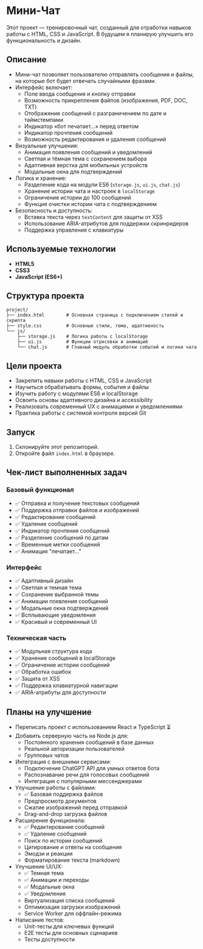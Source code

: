 # Мини-Чат

Этот проект — тренировочный чат, созданный для отработки навыков работы с HTML, CSS и JavaScript. В будущем я планирую улучшить его функциональность и дизайн.

## Описание

- Мини-чат позволяет пользователю отправлять сообщения и файлы, на которые бот будет отвечать случайными фразами.
- Интерфейс включает:
  - Поле ввода сообщения и кнопку отправки
  - Возможность прикрепления файлов (изображения, PDF, DOC, TXT)
  - Отображение сообщений с разграничением по дате и таймстемпами
  - Индикатор «бот печатает…» перед ответом
  - Индикатор прочтения сообщений
  - Возможность редактирования и удаления сообщений
- Визуальные улучшения:
  - Анимация появления сообщений и уведомлений
  - Светлая и тёмная тема с сохранением выбора
  - Адаптивная верстка для мобильных устройств
  - Модальные окна для подтверждений
- Логика и хранение:
  - Разделение кода на модули ES6 (`storage.js`, `ui.js`, `chat.js`)
  - Хранение истории чата и настроек в `localStorage`
  - Ограничение истории до 100 сообщений
  - Функция очистки истории чата с подтверждением
- Безопасность и доступность:
  - Вставка текста через `textContent` для защиты от XSS
  - Использование ARIA-атрибутов для поддержки скринридеров
  - Поддержка управления с клавиатуры

## Используемые технологии

- **HTML5**
- **CSS3**
- **JavaScript (ES6+)**

## Структура проекта

```
project/
├── index.html        # Основная страница с подключением стилей и скрипта
├── style.css         # Основные стили, тема, адаптивность
└── js/
    ├── storage.js    # Логика работы с localStorage
    ├── ui.js         # Функции отрисовки и анимаций
    └── chat.js       # Главный модуль обработки событий и логики чата
```

## Цели проекта

- Закрепить навыки работы с HTML, CSS и JavaScript
- Научиться обрабатывать формы, события и файлы
- Изучить работу с модулями ES6 и localStorage
- Освоить основы адаптивного дизайна и accessibility
- Реализовать современный UX с анимациями и уведомлениями
- Практика работы с системой контроля версий Git

## Запуск

1. Склонируйте этот репозиторий.
2. Откройте файл `index.html` в браузере.

## Чек-лист выполненных задач

### Базовый функционал
- ✅ Отправка и получение текстовых сообщений
- ✅ Поддержка отправки файлов и изображений
- ✅ Редактирование сообщений
- ✅ Удаление сообщений
- ✅ Индикатор прочтения сообщений
- ✅ Разделение сообщений по датам
- ✅ Временные метки сообщений
- ✅ Анимация "печатает..."

### Интерфейс
- ✅ Адаптивный дизайн
- ✅ Светлая и темная тема
- ✅ Сохранение выбранной темы
- ✅ Анимации появления сообщений
- ✅ Модальные окна подтверждений
- ✅ Всплывающие уведомления
- ✅ Красивый и современный UI

### Техническая часть
- ✅ Модульная структура кода
- ✅ Хранение сообщений в localStorage
- ✅ Ограничение истории сообщений
- ✅ Обработка ошибок
- ✅ Защита от XSS
- ✅ Поддержка клавиатурной навигации
- ✅ ARIA-атрибуты для доступности

## Планы на улучшение

- Переписать проект с использованием React и TypeScript ⏳
- Добавить серверную часть на Node.js для:
  - Постоянного хранения сообщений в базе данных
  - Реальной авторизации пользователей
  - Групповых чатов
- Интеграция с внешними сервисами:
  - Подключение ChatGPT API для умных ответов бота
  - Распознавание речи для голосовых сообщений
  - Интеграция с популярными мессенджерами
- Улучшение работы с файлами:
  - ✅ Базовая поддержка файлов
  - Предпросмотр документов
  - Сжатие изображений перед отправкой
  - Drag-and-drop загрузка файлов
- Расширение функционала:
  - ✅ Редактирование сообщений
  - ✅ Удаление сообщений
  - Поиск по истории сообщений
  - Цитирование и ответы на сообщения
  - Эмодзи и реакции
  - Форматирование текста (markdown)
- Улучшение UI/UX:
  - ✅ Темная тема
  - ✅ Анимации и переходы
  - ✅ Модальные окна
  - ✅ Уведомления
  - Виртуализация списка сообщений
  - Оптимизация загрузки изображений
  - Service Worker для оффлайн-режима
- Написание тестов:
  - Unit-тесты для ключевых функций
  - E2E тесты для основных сценариев
  - Тесты доступности
